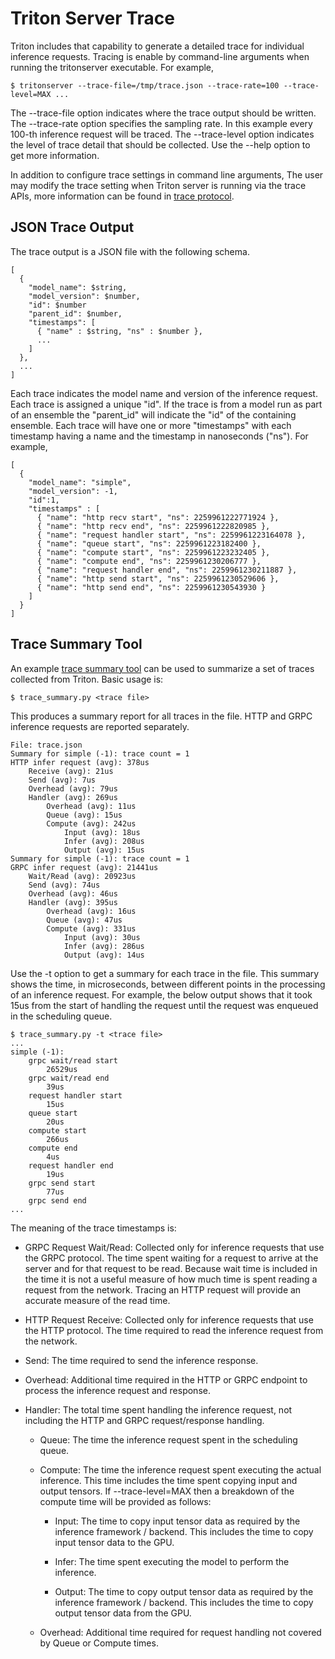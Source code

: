 <!--
# Copyright 2019-2022, NVIDIA CORPORATION & AFFILIATES. All rights reserved.
#
# Redistribution and use in source and binary forms, with or without
# modification, are permitted provided that the following conditions
# are met:
#  * Redistributions of source code must retain the above copyright
#    notice, this list of conditions and the following disclaimer.
#  * Redistributions in binary form must reproduce the above copyright
#    notice, this list of conditions and the following disclaimer in the
#    documentation and/or other materials provided with the distribution.
#  * Neither the name of NVIDIA CORPORATION nor the names of its
#    contributors may be used to endorse or promote products derived
#    from this software without specific prior written permission.
#
# THIS SOFTWARE IS PROVIDED BY THE COPYRIGHT HOLDERS ``AS IS'' AND ANY
# EXPRESS OR IMPLIED WARRANTIES, INCLUDING, BUT NOT LIMITED TO, THE
# IMPLIED WARRANTIES OF MERCHANTABILITY AND FITNESS FOR A PARTICULAR
# PURPOSE ARE DISCLAIMED.  IN NO EVENT SHALL THE COPYRIGHT OWNER OR
# CONTRIBUTORS BE LIABLE FOR ANY DIRECT, INDIRECT, INCIDENTAL, SPECIAL,
# EXEMPLARY, OR CONSEQUENTIAL DAMAGES (INCLUDING, BUT NOT LIMITED TO,
# PROCUREMENT OF SUBSTITUTE GOODS OR SERVICES; LOSS OF USE, DATA, OR
# PROFITS; OR BUSINESS INTERRUPTION) HOWEVER CAUSED AND ON ANY THEORY
# OF LIABILITY, WHETHER IN CONTRACT, STRICT LIABILITY, OR TORT
# (INCLUDING NEGLIGENCE OR OTHERWISE) ARISING IN ANY WAY OUT OF THE USE
# OF THIS SOFTWARE, EVEN IF ADVISED OF THE POSSIBILITY OF SUCH DAMAGE.
-->

# Triton Server Trace

Triton includes that capability to generate a detailed trace for
individual inference requests.  Tracing is enable by command-line
arguments when running the tritonserver executable. For example,

```
$ tritonserver --trace-file=/tmp/trace.json --trace-rate=100 --trace-level=MAX ...
```

The --trace-file option indicates where the trace output should be
written. The --trace-rate option specifies the sampling rate. In
this example every 100-th inference request will be traced. The
--trace-level option indicates the level of trace detail that should
be collected. Use the --help option to get more information.

In addition to configure trace settings in command line arguments, The user may
modify the trace setting when Triton server
is running via the trace APIs, more information can be found in [trace
protocol](protocol/extension_trace.md).

## JSON Trace Output

The trace output is a JSON file with the following schema.

```
[
  {
    "model_name": $string,
    "model_version": $number,
    "id": $number
    "parent_id": $number,
    "timestamps": [
      { "name" : $string, "ns" : $number },
      ...
    ]
  },
  ...
]
```

Each trace indicates the model name and version of the inference
request. Each trace is assigned a unique "id". If the trace is from a
model run as part of an ensemble the "parent_id" will indicate the
"id" of the containing ensemble.  Each trace will have one or more
"timestamps" with each timestamp having a name and the timestamp in
nanoseconds ("ns"). For example,

```
[
  {
    "model_name": "simple",
    "model_version": -1,
    "id":1,
    "timestamps" : [
      { "name": "http recv start", "ns": 2259961222771924 },
      { "name": "http recv end", "ns": 2259961222820985 },
      { "name": "request handler start", "ns": 2259961223164078 },
      { "name": "queue start", "ns": 2259961223182400 },
      { "name": "compute start", "ns": 2259961223232405 },
      { "name": "compute end", "ns": 2259961230206777 },
      { "name": "request handler end", "ns": 2259961230211887 },
      { "name": "http send start", "ns": 2259961230529606 },
      { "name": "http send end", "ns": 2259961230543930 }
    ]
  }
]
```

## Trace Summary Tool

An example [trace summary tool](../qa/common/trace_summary.py) can be
used to summarize a set of traces collected from Triton. Basic usage
is:

```
$ trace_summary.py <trace file>
```

This produces a summary report for all traces in the file. HTTP and
GRPC inference requests are reported separately.

```
File: trace.json
Summary for simple (-1): trace count = 1
HTTP infer request (avg): 378us
	Receive (avg): 21us
	Send (avg): 7us
	Overhead (avg): 79us
	Handler (avg): 269us
  		Overhead (avg): 11us
  		Queue (avg): 15us
  		Compute (avg): 242us
  			Input (avg): 18us
  			Infer (avg): 208us
  			Output (avg): 15us
Summary for simple (-1): trace count = 1
GRPC infer request (avg): 21441us
  	Wait/Read (avg): 20923us
  	Send (avg): 74us
  	Overhead (avg): 46us
  	Handler (avg): 395us
  		Overhead (avg): 16us
  		Queue (avg): 47us
  		Compute (avg): 331us
  			Input (avg): 30us
  			Infer (avg): 286us
  			Output (avg): 14us
```

Use the -t option to get a summary for each trace in the file. This
summary shows the time, in microseconds, between different points in
the processing of an inference request. For example, the below output
shows that it took 15us from the start of handling the request until
the request was enqueued in the scheduling queue.

```
$ trace_summary.py -t <trace file>
...
simple (-1):
	grpc wait/read start
  		26529us
  	grpc wait/read end
  		39us
  	request handler start
  		15us
  	queue start
  		20us
  	compute start
  		266us
  	compute end
  		4us
  	request handler end
  		19us
  	grpc send start
  		77us
  	grpc send end
...
```

The meaning of the trace timestamps is:

* GRPC Request Wait/Read: Collected only for inference requests that use the
  GRPC protocol. The time spent waiting for a request to arrive at the
  server and for that request to be read. Because wait time is
  included in the time it is not a useful measure of how much time is
  spent reading a request from the network. Tracing an HTTP request
  will provide an accurate measure of the read time.

* HTTP Request Receive: Collected only for inference requests that use the
  HTTP protocol. The time required to read the inference request from
  the network.

* Send: The time required to send the inference response.

* Overhead: Additional time required in the HTTP or GRPC endpoint to
  process the inference request and response.

* Handler: The total time spent handling the inference request, not
  including the HTTP and GRPC request/response handling.

  * Queue: The time the inference request spent in the scheduling queue.

  * Compute: The time the inference request spent executing the actual
    inference. This time includes the time spent copying input and
    output tensors. If --trace-level=MAX then a breakdown of the
    compute time will be provided as follows:

    * Input: The time to copy input tensor data as required by the
      inference framework / backend. This includes the time to copy
      input tensor data to the GPU.

    * Infer: The time spent executing the model to perform the
      inference.

    * Output: The time to copy output tensor data as required by the
      inference framework / backend. This includes the time to copy
      output tensor data from the GPU.

  * Overhead: Additional time required for request handling not
    covered by Queue or Compute times.
